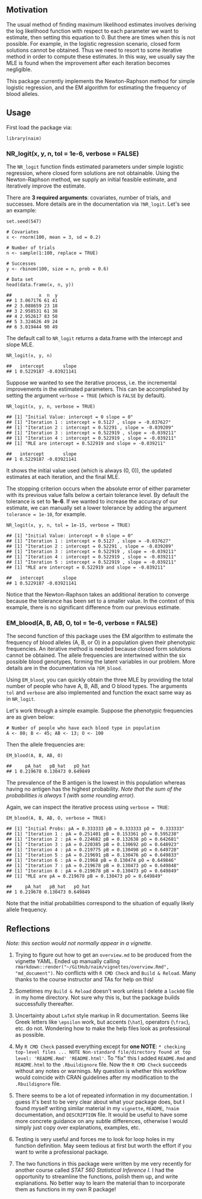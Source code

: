 Motivation
----------

The usual method of finding maximum likelihood estimates involves
deriving the log likelihood function with respect to each parameter we
want to estimate, then setting this equation to 0. But there are times
when this is not possible. For example, in the logistic regression
scenario, closed form solutions cannot be obtained. Thus we need to
resort to some iterative method in order to compute these estimates. In
this way, we usually say the MLE is found when the improvement after
each iteration becomes negligible.

This package currently implements the Newton-Raphson method for simple
logistic regression, and the EM algorithm for estimating the frequency
of blood alleles.

Usage
-----

First load the package via:

    library(naim)

### NR\_logit(x, y, n, tol = 1e-6, verbose = FALSE)

The `NR_logit` function finds estimated parameters under simple logistic
regression, where closed form solutions are not obtainable. Using the
Newton-Raphson method, we supply an initial feasible estimate, and
iteratively improve the estimate.

There are **3 required arguments**: covariates, number of trials, and
successes. More details are in the documentation via `?NR_logit`. Let's
see an example:

    set.seed(547)

    # Covariates
    x <- rnorm(100, mean = 3, sd = 0.2)

    # Number of trials
    n <- sample(1:100, replace = TRUE)

    # Successes
    y <- rbinom(100, size = n, prob = 0.6)

    # Data set
    head(data.frame(x, n, y))

    ##          x  n  y
    ## 1 3.067176 61 41
    ## 2 3.088659 23 18
    ## 3 2.958531 61 38
    ## 4 2.952617 83 50
    ## 5 3.324626 49 24
    ## 6 3.019444 90 49

The default call to `NR_logit` returns a data.frame with the intercept
and slope MLE.

    NR_logit(x, y, n)

    ##   intercept       slope
    ## 1 0.5229187 -0.03921141

Suppose we wanted to see the iterative process, i.e. the incremental
improvements in the estimated parameters. This can be accomplished by
setting the argument `verbose = TRUE` (which is `FALSE` by default).

    NR_logit(x, y, n, verbose = TRUE)

    ## [1] "Initial Value: intercept = 0 slope = 0"
    ## [1] "Iteration 1 : intercept = 0.5127 , slope = -0.037627"
    ## [1] "Iteration 2 : intercept = 0.52291 , slope = -0.039209"
    ## [1] "Iteration 3 : intercept = 0.522919 , slope = -0.039211"
    ## [1] "Iteration 4 : intercept = 0.522919 , slope = -0.039211"
    ## [1] "MLE are intercept = 0.522919 and slope = -0.039211"

    ##   intercept       slope
    ## 1 0.5229187 -0.03921141

It shows the initial value used (which is always (0, 0)), the updated
estimates at each iteration, and the final MLE.

The stopping criterion occurs when the absolute error of either
parameter with its previous value falls below a certain tolerance level.
By default the tolerance is set to **1e-6**. If we wanted to increase
the accuracy of our estimate, we can manually set a lower tolerance by
adding the argument `tolerance = 1e-10`, for example.

    NR_logit(x, y, n, tol = 1e-15, verbose = TRUE)

    ## [1] "Initial Value: intercept = 0 slope = 0"
    ## [1] "Iteration 1 : intercept = 0.5127 , slope = -0.037627"
    ## [1] "Iteration 2 : intercept = 0.52291 , slope = -0.039209"
    ## [1] "Iteration 3 : intercept = 0.522919 , slope = -0.039211"
    ## [1] "Iteration 4 : intercept = 0.522919 , slope = -0.039211"
    ## [1] "Iteration 5 : intercept = 0.522919 , slope = -0.039211"
    ## [1] "MLE are intercept = 0.522919 and slope = -0.039211"

    ##   intercept       slope
    ## 1 0.5229187 -0.03921141

Notice that the Newton-Raphson takes an additional iteration to converge
because the tolerance has been set to a smaller value. In the context of
this example, there is no significant difference from our previous
estimate.

### EM\_blood(A, B, AB, O, tol = 1e-6, verbose = FALSE)

The second function of this package uses the EM algorithm to estimate
the frequency of blood alleles (A, B, or O) in a population given their
phenotypic frequencies. An iterative method is needed because closed
form solutions cannot be obtained. The allele frequencies are
intertwined within the six possible blood genotypes, forming the latent
variables in our problem. More details are in the documentation via
`?EM_blood`.

Using `EM_blood`, you can quickly obtain the three MLE by providing the
total number of people who have A, B, AB, and O blood types. The
arguments `tol` and `verbose` are also implemented and function the
exact same way as in `NR_logit`.

Let's work through a simple example. Suppose the phenotypic frequencies
are as given below:

    # Number of people who have each blood type in population
    A <- 80; B <- 45; AB <- 13; O <- 100

Then the allele frequencies are:

    EM_blood(A, B, AB, O)

    ##     pA_hat   pB_hat   pO_hat
    ## 1 0.219678 0.130473 0.649849

The prevalence of the B antigen is the lowest in this population whereas
having no antigen has the highest probability. *Note that the sum of the
probabilities is always 1 (with some rounding error).*

Again, we can inspect the iterative process using `verbose = TRUE`:

    EM_blood(A, B, AB, O, verbose = TRUE)

    ## [1] "Initial Probs: pA = 0.333333 pB = 0.333333 pO =  0.333333"
    ## [1] "Iteration 1 : pA = 0.251401 pB = 0.153361 pO = 0.595238"
    ## [1] "Iteration 2 : pA = 0.224682 pB = 0.132638 pO = 0.642681"
    ## [1] "Iteration 3 : pA = 0.220385 pB = 0.130692 pO = 0.648923"
    ## [1] "Iteration 4 : pA = 0.219775 pB = 0.130498 pO = 0.649728"
    ## [1] "Iteration 5 : pA = 0.219691 pB = 0.130476 pO = 0.649833"
    ## [1] "Iteration 6 : pA = 0.21968 pB = 0.130474 pO = 0.649846"
    ## [1] "Iteration 7 : pA = 0.219678 pB = 0.130473 pO = 0.649848"
    ## [1] "Iteration 8 : pA = 0.219678 pB = 0.130473 pO = 0.649849"
    ## [1] "MLE are pA = 0.219678 pB = 0.130473 pO = 0.649849"

    ##     pA_hat   pB_hat   pO_hat
    ## 1 0.219678 0.130473 0.649849

Note that the initial probabilities correspond to the situation of
equally likely allele frequency.

Reflections
-----------

*Note: this section would not normally appear in a vignette.*

1.  Trying to figure out how to get an `overview.md` to be produced from
    the vignette YAML. Ended up manually calling
    `rmarkdown::render("~/GitHub/naim/vignettes/overview.Rmd", "md_document")`.
    No conflicts with `R CMD Check` and `Build & Reload`. Many thanks to
    the course instructor and TAs for help on this!

2.  Sometimes my `Build & Reload` doesn't work unless I delete a
    `lock00` file in my home directory. Not sure why this is, but the
    package builds successfully thereafter.

3.  Uncertainty about `LaTeX` style markup in R documentation. Seems
    like Greek letters like `\epsilon` work, but accents (`\hat`),
    operators (`\frac`), etc. do not. Wondering how to make the help
    files look as professional as possible.

4.  My `R CMD Check` passed everything except for **one NOTE**:
    `* checking top-level files ... NOTE Non-standard file/directory found at top level: 'README.Rmd' 'README.html'`.
    To "fix" this I added `README.Rmd` and `README.html` to the
    `.Rbuildignore` file. Now the `R CMD Check` succeeds without any
    notes or warnings. My question is whether this workflow would
    coincide with CRAN guidelines after my modification to the
    `.Rbuildignore` file.

5.  There seems to be a lot of repeated information in my documentation.
    I guess it's best to be very clear about what your package does, but
    I found myself writing similar material in my `vignette`, `README`,
    `?naim` documentation, and `DESCRIPTION` file. It would be useful to
    have some more concrete guidance on any subtle differences,
    otherwise I would simply just copy over explanations, examples, etc.

6.  Testing is very useful and forces me to look for loop holes in my
    function definition. May seem tedious at first but worth the effort
    if you want to write a professional package.

7.  The two functions in this package were written by me very recently
    for another course called *STAT 560 Statistical Inference I*. I had
    the opportunity to streamline the functions, polish them up, and
    write explanations. No better way to learn the material than to
    incorporate them as functions in my own R package!
